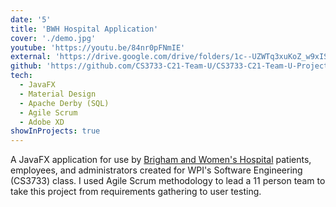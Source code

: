 ```yaml
---
date: '5'
title: 'BWH Hospital Application'
cover: './demo.jpg'
youtube: 'https://youtu.be/84nr0pFNmIE'
external: 'https://drive.google.com/drive/folders/1c--UZWTq3xuKoZ_w9xISf2z2UrIp0o7q'
github: 'https://github.com/CS3733-C21-Team-U/CS3733-C21-Team-U-Project-BWApp'
tech:
  - JavaFX
  - Material Design
  - Apache Derby (SQL)
  - Agile Scrum
  - Adobe XD
showInProjects: true
---
```


A JavaFX application for use by [Brigham and Women's Hospital](https://www.brighamandwomens.org/) patients, employees, and administrators created for WPI's Software Engineering (CS3733) class. I used Agile Scrum methodology to lead a 11 person team to take this project from requirements gathering to user testing.
